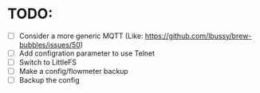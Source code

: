 # TODO:

- [ ] Consider a more generic MQTT (Like: https://github.com/lbussy/brew-bubbles/issues/50)
- [ ] Add configration parameter to use Telnet
- [ ] Switch to LittleFS
- [ ] Make a config/flowmeter backup
- [ ] Backup the config

